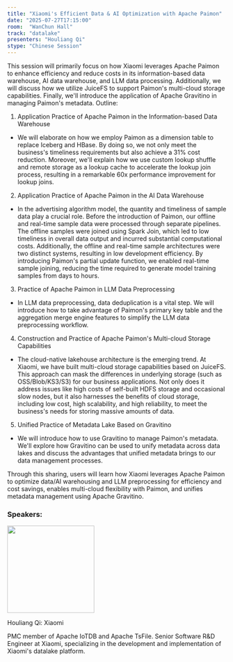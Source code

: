```yaml
---
title: "Xiaomi's Efficient Data & AI Optimization with Apache Paimon"
date: "2025-07-27T17:15:00"
room:  "WanChun Hall"
track: "datalake"
presenters: "Houliang Qi"
stype: "Chinese Session"
---
```


This session will primarily focus on how Xiaomi leverages Apache Paimon to enhance efficiency and reduce costs in its information-based data warehouse, AI data warehouse, and LLM data processing. Additionally, we will discuss how we utilize JuiceFS to support Paimon's multi-cloud storage capabilities. Finally, we'll introduce the application of Apache Gravitino in managing Paimon's metadata.
Outline:
1. Application Practice of Apache Paimon in the Information-based Data Warehouse
  - We will elaborate on how we employ Paimon as a dimension table to replace Iceberg and HBase. By doing so, we not only meet the business's timeliness requirements but also achieve a 31% cost reduction. Moreover, we'll explain how we use custom lookup shuffle and remote storage as a lookup cache to accelerate the lookup join process, resulting in a remarkable 60x performance improvement for lookup joins.
2. Application Practice of Apache Paimon in the AI Data Warehouse
  - In the advertising algorithm model, the quantity and timeliness of sample data play a crucial role. Before the introduction of Paimon, our offline and real-time sample data were processed through separate pipelines. The offline samples were joined using Spark Join, which led to low timeliness in overall data output and incurred substantial computational costs. Additionally, the offline and real-time sample architectures were two distinct systems, resulting in low development efficiency. By introducing Paimon's partial update function, we enabled real-time sample joining, reducing the time required to generate model training samples from days to hours.
3. Practice of Apache Paimon in LLM Data Preprocessing
  - In LLM data preprocessing, data deduplication is a vital step. We will introduce how to take advantage of Paimon's primary key table and the aggregation merge engine features to simplify the LLM data preprocessing workflow.
4. Construction and Practice of Apache Paimon's Multi-cloud Storage Capabilities
  - The cloud-native lakehouse architecture is the emerging trend. At Xiaomi, we have built multi-cloud storage capabilities based on JuiceFS. This approach can mask the differences in underlying storage (such as OSS/Blob/KS3/S3) for our business applications. Not only does it address issues like high costs of self-built HDFS storage and occasional slow nodes, but it also harnesses the benefits of cloud storage, including low cost, high scalability, and high reliability, to meet the business's needs for storing massive amounts of data.
5. Unified Practice of Metadata Lake Based on Gravitino
  - We will introduce how to use Gravitino to manage Paimon's metadata. We'll explore how Gravitino can be used to unify metadata across data lakes and discuss the advantages that unified metadata brings to our data management processes.

Through this sharing, users will learn how Xiaomi leverages Apache Paimon to optimize data/AI warehousing and LLM preprocessing for efficiency and cost savings, enables multi-cloud flexibility with Paimon, and unifies metadata management using Apache Gravitino.

### Speakers:


<img src="https://sessionize.com/image/8968-400o400o1-XFskLG5iSQjayU8GPBBL9V.jpg" width="200" /><br/>

Houliang Qi: Xiaomi

PMC member of Apache IoTDB and Apache TsFile. Senior Software R&D Engineer at Xiaomi, specializing in the development and implementation of Xiaomi's datalake platform.